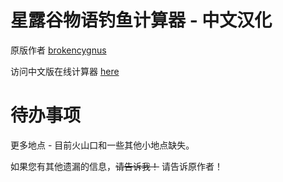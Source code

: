 
# 星露谷物语钓鱼计算器 - 中文汉化
原版作者
[brokencygnus](https://github.com/brokencygnus/stardew-fishing-calc)

访问中文版在线计算器 [here](https://wuswu.github.io/stardew-fishing-calc/home)

# 待办事项
更多地点 - 目前火山口和一些其他小地点缺失。

如果您有其他遗漏的信息，~~请告诉我！~~ 请告诉原作者！
